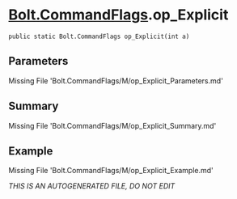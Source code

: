 # [Bolt.CommandFlags](Types/Bolt.CommandFlags.md).op_Explicit
`public static Bolt.CommandFlags op_Explicit(int a)`
## Parameters
Missing File 'Bolt.CommandFlags/M/op_Explicit_Parameters.md'
## Summary
Missing File 'Bolt.CommandFlags/M/op_Explicit_Summary.md'
## Example
Missing File 'Bolt.CommandFlags/M/op_Explicit_Example.md'

*THIS IS AN AUTOGENERATED FILE, DO NOT EDIT*
